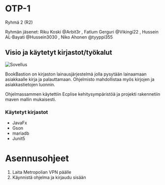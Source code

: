 # OTP-1
Ryhmä 2 (R2)

Ryhmän jäsenet: Riku Koski @Arbit3r , Fatlum Gerguri @Vikingi22 , Hussein AL-Bayati @Hussein3030 , Niko Ahonen @tyyppi355

## Visio ja käytetyt kirjastot/työkalut
![Sovellus](https://users.metropolia.fi/~rikukosk/images/BookBastion.PNG)

BookBastion on kirjaston lainausjärjestelmä jolla pysytään lainaamaan asiakkaalle kirja ja palauttamaan.
Ohjelmisto mahdollistaa myös kirjojen ja asiakkastietojen luonnin.

Ohjelmassammen käytettiin Ecplise kehitysympäristöä ja projekti rakennetiin maven mallin mukaisesti.

### Käytetyt kirjastot
- JavaFx
- Gson
- mariadb
- Junit5

# Asennusohjeet
1. Laita Metropolian VPN päälle
2. Käynnistä ohjelma ja kirjaudu sisään




